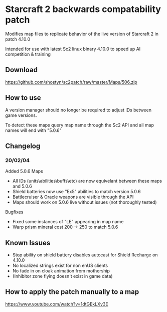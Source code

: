 # Starcraft 2 backwards compatability patch
Modifies map files to replicate behavior of the live version of Starcraft 2 in patch 4.10.0

Intended for use with latest Sc2 linux binary 4.10.0 to speed up AI competition & training

## Download
https://github.com/shostyn/sc2patch/raw/master/Maps/506.zip

## How to use
A version manager should no longer be required to adjust IDs between game versions.

To detect these maps query map name through the Sc2 API and all map names will end with "5.0.6"

## Changelog
### 20/02/04
Added 5.0.6 Maps
- All IDs (units\abilities\buffs\etc) are now equivelant between these maps and 5.0.6
- Shield batteries now use "Ex5" abilities to match version 5.0.6
- Battlecruiser & Oracle weapons are visible through the API
- Maps should work on 5.0.6 live without issues (not thoroughly tested)

Bugfixes
- Fixed some instances of "LE" appearing in map name
- Warp prism mineral cost 200 -> 250 to match 5.0.6

## Known Issues
- Stop ability on shield battery disables autocast for Shield Recharge on 4.10.0
- No localized strings exist for non enUS clients
- No fade in on cloak animation from mothership
- (Inhibitor zone flying doesn't exist in game data)

## How to apply the patch manually to a map
https://www.youtube.com/watch?v=1dtGEkLXv3E
